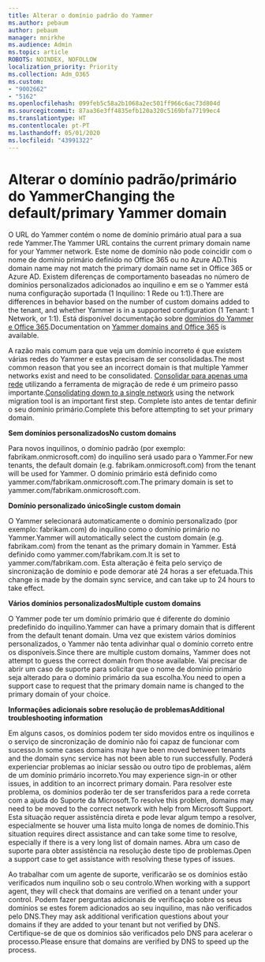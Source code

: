 ```yaml
---
title: Alterar o domínio padrão do Yammer
ms.author: pebaum
author: pebaum
manager: mnirkhe
ms.audience: Admin
ms.topic: article
ROBOTS: NOINDEX, NOFOLLOW
localization_priority: Priority
ms.collection: Adm_O365
ms.custom:
- "9002662"
- "5162"
ms.openlocfilehash: 099feb5c58a2b1068a2ec501ff966c6ac73d804d
ms.sourcegitcommit: 87aa36e3ff4835efb120a320c5169bfa77199ec4
ms.translationtype: HT
ms.contentlocale: pt-PT
ms.lasthandoff: 05/01/2020
ms.locfileid: "43991322"
---
```

# <a name="changing-the-defaultprimary-yammer-domain"></a><span data-ttu-id="900b0-102">Alterar o domínio padrão/primário do Yammer</span><span class="sxs-lookup"><span data-stu-id="900b0-102">Changing the default/primary Yammer domain</span></span>

<span data-ttu-id="900b0-103">O URL do Yammer contém o nome de domínio primário atual para a sua rede Yammer.</span><span class="sxs-lookup"><span data-stu-id="900b0-103">The Yammer URL contains the current primary domain name for your Yammer network.</span></span> <span data-ttu-id="900b0-104">Este nome de domínio não pode coincidir com o nome de domínio primário definido no Office 365 ou no Azure AD.</span><span class="sxs-lookup"><span data-stu-id="900b0-104">This domain name may not match the primary domain name set in Office 365 or Azure AD.</span></span> <span data-ttu-id="900b0-105">Existem diferenças de comportamento baseadas no número de domínios personalizados adicionados ao inquilino e em se o Yammer está numa configuração suportada (1 Inquilino: 1 Rede ou 1:1).</span><span class="sxs-lookup"><span data-stu-id="900b0-105">There are differences in behavior based on the number of custom domains added to the tenant, and whether Yammer is in a supported configuration (1 Tenant: 1 Network, or 1:1).</span></span> <span data-ttu-id="900b0-106">Está disponível documentação sobre [domínios do Yammer e Office 365](https://docs.microsoft.com/yammer/configure-your-yammer-network/manage-yammer-domains).</span><span class="sxs-lookup"><span data-stu-id="900b0-106">Documentation on [Yammer domains and Office 365](https://docs.microsoft.com/yammer/configure-your-yammer-network/manage-yammer-domains) is available.</span></span>

<span data-ttu-id="900b0-107">A razão mais comum para que veja um domínio incorreto é que existem várias redes do Yammer e estas precisam de ser consolidadas.</span><span class="sxs-lookup"><span data-stu-id="900b0-107">The most common reason that you see an incorrect domain is that multiple Yammer networks exist and need to be consolidated.</span></span> <span data-ttu-id="900b0-108">[Consolidar para apenas uma rede](https://docs.microsoft.com/yammer/configure-your-yammer-network/consolidate-multiple-yammer-networks) utilizando a ferramenta de migração de rede é um primeiro passo importante.</span><span class="sxs-lookup"><span data-stu-id="900b0-108">[Consolidating down to a single network](https://docs.microsoft.com/yammer/configure-your-yammer-network/consolidate-multiple-yammer-networks) using the network migration tool is an important first step.</span></span> <span data-ttu-id="900b0-109">Complete isto antes de tentar definir o seu domínio primário.</span><span class="sxs-lookup"><span data-stu-id="900b0-109">Complete this before attempting to set your primary domain.</span></span>

<span data-ttu-id="900b0-110">**Sem domínios personalizados**</span><span class="sxs-lookup"><span data-stu-id="900b0-110">**No custom domains**</span></span>

<span data-ttu-id="900b0-111">Para novos inquilinos, o domínio padrão (por exemplo: fabrikam.onmicrosoft.com) do inquilino será usado para o Yammer.</span><span class="sxs-lookup"><span data-stu-id="900b0-111">For new tenants, the default domain (e.g. fabrikam.onmicrosoft.com) from the tenant will be used for Yammer.</span></span> <span data-ttu-id="900b0-112">O domínio primário está definido como yammer.com/fabrikam.onmicrosoft.com.</span><span class="sxs-lookup"><span data-stu-id="900b0-112">The primary domain is set to yammer.com/fabrikam.onmicrosoft.com.</span></span>

<span data-ttu-id="900b0-113">**Domínio personalizado único**</span><span class="sxs-lookup"><span data-stu-id="900b0-113">**Single custom domain**</span></span>

<span data-ttu-id="900b0-114">O Yammer selecionará automaticamente o domínio personalizado (por exemplo: fabrikam.com) do inquilino como o domínio primário no Yammer.</span><span class="sxs-lookup"><span data-stu-id="900b0-114">Yammer will automatically select the custom domain (e.g. fabrikam.com) from the tenant as the primary domain in Yammer.</span></span> <span data-ttu-id="900b0-115">Está definido como yammer.com/fabrikam.com.</span><span class="sxs-lookup"><span data-stu-id="900b0-115">It is set to yammer.com/fabrikam.com.</span></span> <span data-ttu-id="900b0-116">Esta alteração é feita pelo serviço de sincronização de domínio e pode demorar até 24 horas a ser efetuada.</span><span class="sxs-lookup"><span data-stu-id="900b0-116">This change is made by the domain sync service, and can take up to 24 hours to take effect.</span></span>

<span data-ttu-id="900b0-117">**Vários domínios personalizados**</span><span class="sxs-lookup"><span data-stu-id="900b0-117">**Multiple custom domains**</span></span>

<span data-ttu-id="900b0-118">O Yammer pode ter um domínio primário que é diferente do domínio predefinido do inquilino.</span><span class="sxs-lookup"><span data-stu-id="900b0-118">Yammer can have a primary domain that is different from the default tenant domain.</span></span> <span data-ttu-id="900b0-119">Uma vez que existem vários domínios personalizados, o Yammer não tenta adivinhar qual o domínio correto entre os disponíveis.</span><span class="sxs-lookup"><span data-stu-id="900b0-119">Since there are multiple custom domains, Yammer does not attempt to guess the correct domain from those available.</span></span> <span data-ttu-id="900b0-120">Vai precisar de abrir um caso de suporte para solicitar que o nome de domínio primário seja alterado para o domínio primário da sua escolha.</span><span class="sxs-lookup"><span data-stu-id="900b0-120">You need to open a support case to request that the primary domain name is changed to the primary domain of your choice.</span></span>

<span data-ttu-id="900b0-121">**Informações adicionais sobre resolução de problemas**</span><span class="sxs-lookup"><span data-stu-id="900b0-121">**Additional troubleshooting information**</span></span>

<span data-ttu-id="900b0-122">Em alguns casos, os domínios podem ter sido movidos entre os inquilinos e o serviço de sincronização de domínio não foi capaz de funcionar com sucesso.</span><span class="sxs-lookup"><span data-stu-id="900b0-122">In some cases domains may have been moved between tenants and the domain sync service has not been able to run successfully.</span></span> <span data-ttu-id="900b0-123">Poderá experienciar problemas ao iniciar sessão ou outro tipo de problemas, além de um domínio primário incorreto.</span><span class="sxs-lookup"><span data-stu-id="900b0-123">You may experience sign-in or other issues, in addition to an incorrect primary domain.</span></span> <span data-ttu-id="900b0-124">Para resolver este problema, os domínios poderão ter de ser transferidos para a rede correta com a ajuda do Suporte da Microsoft.</span><span class="sxs-lookup"><span data-stu-id="900b0-124">To resolve this problem, domains may need to be moved to the correct network with help from Microsoft Support.</span></span> <span data-ttu-id="900b0-125">Esta situação requer assistência direta e pode levar algum tempo a resolver, especialmente se houver uma lista muito longa de nomes de domínio.</span><span class="sxs-lookup"><span data-stu-id="900b0-125">This situation requires direct assistance and can take some time to resolve, especially if there is a very long list of domain names.</span></span> <span data-ttu-id="900b0-126">Abra um caso de suporte para obter assistência na resolução deste tipo de problemas.</span><span class="sxs-lookup"><span data-stu-id="900b0-126">Open a support case to get assistance with resolving these types of issues.</span></span>

<span data-ttu-id="900b0-127">Ao trabalhar com um agente de suporte, verificarão se os domínios estão verificados num inquilino sob o seu controlo.</span><span class="sxs-lookup"><span data-stu-id="900b0-127">When working with a support agent, they will check that domains are verified on a tenant under your control.</span></span> <span data-ttu-id="900b0-128">Podem fazer perguntas adicionais de verificação sobre os seus domínios se estes forem adicionados ao seu inquilino, mas não verificados pelo DNS.</span><span class="sxs-lookup"><span data-stu-id="900b0-128">They may ask additional verification questions about your domains if they are added to your tenant but not verified by DNS.</span></span> <span data-ttu-id="900b0-129">Certifique-se de que os domínios são verificados pelo DNS para acelerar o processo.</span><span class="sxs-lookup"><span data-stu-id="900b0-129">Please ensure that domains are verified by DNS to speed up the process.</span></span>
